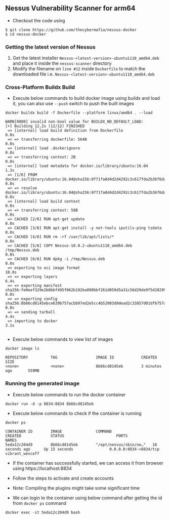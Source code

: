 
## Nessus Vulnerability Scanner for arm64 
* Checkout the code using
```
$ git clone https://github.com/thecybermafia/nessus-docker
$ cd nessus-docker
```
### Getting the latest version of Nessus 

1. Get the latest installer `Nessus-<latest-version>-ubuntu1110_amd64.deb` and place it inside the `nessus-scanner` directory
2. Modify the filename on `line #12` inside `Dockerfile` to match the downloaded file i.e. `Nessus-<latest-version>-ubuntu1110_amd64.deb`

### Cross-Platform Buildx Build

* Execute below commands to build docker image using buildx and load it, you can also use `--push` switch to push the built images
```
docker buildx build -f Dockerfile --platform linux/amd64 . --load
```
```
WARN[0000] invalid non-bool value for BUILDX_NO_DEFAULT_LOAD:  
[+] Building 12.2s (12/12) FINISHED                                                                                                                                             
 => [internal] load build definition from Dockerfile                                                                                                                       0.0s
 => => transferring dockerfile: 564B                                                                                                                                       0.0s                              
 => [internal] load .dockerignore                                                                                                                                          0.0s                              
 => => transferring context: 2B                                                                                                                                            0.0s                              
 => [internal] load metadata for docker.io/library/ubuntu:16.04                                                                                                            1.3s                              
 => [1/6] FROM docker.io/library/ubuntu:16.04@sha256:0f71fa8d4d2d4292c3c617fda2b36f6dabe5c8b6e34c3dc5b0d17d4e704bd39c                                                      0.0s
 => => resolve docker.io/library/ubuntu:16.04@sha256:0f71fa8d4d2d4292c3c617fda2b36f6dabe5c8b6e34c3dc5b0d17d4e704bd39c                                                      0.0s                              
 => [internal] load build context                                                                                                                                          0.0s                              
 => => transferring context: 58B                                                                                                                                           0.0s                              
 => CACHED [2/6] RUN apt-get update                                                                                                                                        0.0s                              
 => CACHED [3/6] RUN apt-get install -y net-tools iputils-ping tzdata                                                                                                      0.0s                              
 => CACHED [4/6] RUN rm -rf /var/lib/apt/lists/*                                                                                                                           0.0s                              
 => CACHED [5/6] COPY Nessus-10.0.2-ubuntu1110_amd64.deb /tmp/Nessus.deb                                                                                                   0.0s                              
 => CACHED [6/6] RUN dpkg -i /tmp/Nessus.deb                                                                                                                               0.0s                              
 => exporting to oci image format                                                                                                                                         10.8s                              
 => => exporting layers                                                                                                                                                    6.4s
 => => exporting manifest sha256:fe0eef329e2b8bbf495f062b192ba090bbf261d059d5a31c56d29de9f5d28299                                                                          0.0s
 => => exporting config sha256:8b66cd8145ebce639b757acbb97ed2e5cc4b52003d0dead2c33857d01df6757a                                                                            0.0s                              
 => => sending tarball                                                                                                                                                     4.4s
 => importing to docker                                                                                                                                                    3.1s
                                                                                   
```

* Execute below commands to view list of images
```
docker image ls
```
```
REPOSITORY          TAG                 IMAGE ID            CREATED             SIZE
<none>              <none>              8b66cd8145eb        3 minutes ago       559MB
```

### Running the generated image

* Execute below commands to run the docker container
```
docker run -d -p 8834:8834 8b66cd8145eb
```
* Execute below commands to check if the container is running
```
docker ps
```
```                  
CONTAINER ID        IMAGE               COMMAND                  CREATED             STATUS                       PORTS                    NAMES
5eda12c204d9        8b66cd8145eb        "/opt/nessus/sbin/ne…"   16 seconds ago      Up 15 seconds                0.0.0.0:8834->8834/tcp   vibrant_wescoff
```

* If the container has successfully started, we can access it from browser using https://localhost:8834
* Follow the steps to activate and create accounts
* Note: Compiling the plugins might take some significant time

* We can login to the container using below command after getting the id from `docker ps` command

```
docker exec -it 5eda12c204d9 bash
```
